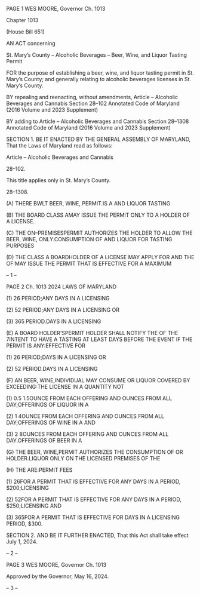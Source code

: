 PAGE 1
WES MOORE, Governor Ch. 1013

Chapter 1013

(House Bill 651)

AN ACT concerning

St. Mary’s County – Alcoholic Beverages – Beer, Wine, and Liquor Tasting
Permit

FOR the purpose of establishing a beer, wine, and liquor tasting permit in St. Mary’s
County; and generally relating to alcoholic beverages licenses in St. Mary’s County.

BY repealing and reenacting, without amendments,
Article – Alcoholic Beverages and Cannabis
Section 28–102
Annotated Code of Maryland
(2016 Volume and 2023 Supplement)

BY adding to
Article – Alcoholic Beverages and Cannabis
Section 28–1308
Annotated Code of Maryland
(2016 Volume and 2023 Supplement)

SECTION 1. BE IT ENACTED BY THE GENERAL ASSEMBLY OF MARYLAND,
That the Laws of Maryland read as follows:

Article – Alcoholic Beverages and Cannabis

28–102.

This title applies only in St. Mary’s County.

28–1308.

(A) THERE BWLT BEER, WINE, PERMIT.IS A AND LIQUOR TASTING

(B) THE BOARD CLASS AMAY ISSUE THE PERMIT ONLY TO A HOLDER OF A
LICENSE.

(C) THE ON–PREMISESPERMIT AUTHORIZES THE HOLDER TO ALLOW THE
BEER, WINE, ONLY.CONSUMPTION OF AND LIQUOR FOR TASTING PURPOSES

(D) THE CLASS A BOARDHOLDER OF A LICENSE MAY APPLY FOR AND THE
OF:MAY ISSUE THE PERMIT THAT IS EFFECTIVE FOR A MAXIMUM

– 1 –

PAGE 2
Ch. 1013 2024 LAWS OF MARYLAND

(1) 26 PERIOD;ANY DAYS IN A LICENSING

(2) 52 PERIOD;ANY DAYS IN A LICENSING OR

(3) 365 PERIOD.DAYS IN A LICENSING

(E) A BOARD HOLDER’SPERMIT HOLDER SHALL NOTIFY THE OF THE
7INTENT TO HAVE A TASTING AT LEAST DAYS BEFORE THE EVENT IF THE PERMIT IS
ANY:EFFECTIVE FOR

(1) 26 PERIOD;DAYS IN A LICENSING OR

(2) 52 PERIOD.DAYS IN A LICENSING

(F) AN BEER, WINE,INDIVIDUAL MAY CONSUME OR LIQUOR COVERED BY
EXCEEDING:THE LICENSE IN A QUANTITY NOT

(1) 0.5 1.5OUNCE FROM EACH OFFERING AND OUNCES FROM ALL
DAY;OFFERINGS OF LIQUOR IN A

(2) 1 4OUNCE FROM EACH OFFERING AND OUNCES FROM ALL
DAY;OFFERINGS OF WINE IN A AND

(3) 2 8OUNCES FROM EACH OFFERING AND OUNCES FROM ALL
DAY.OFFERINGS OF BEER IN A

(G) THE BEER, WINE,PERMIT AUTHORIZES THE CONSUMPTION OF OR
HOLDER.LIQUOR ONLY ON THE LICENSED PREMISES OF THE

(H) THE ARE:PERMIT FEES

(1) 26FOR A PERMIT THAT IS EFFECTIVE FOR ANY DAYS IN A
PERIOD, $200;LICENSING

(2) 52FOR A PERMIT THAT IS EFFECTIVE FOR ANY DAYS IN A
PERIOD, $250;LICENSING AND

(3) 365FOR A PERMIT THAT IS EFFECTIVE FOR DAYS IN A LICENSING
PERIOD, $300.

SECTION 2. AND BE IT FURTHER ENACTED, That this Act shall take effect July
1, 2024.

– 2 –

PAGE 3
WES MOORE, Governor Ch. 1013

Approved by the Governor, May 16, 2024.

– 3 –
